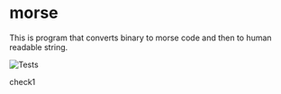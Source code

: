 # morse
This is program that converts binary to morse code and then to human readable string.

![Tests](https://github.com/marrinosnis/morse/actions/workflows/runTests.yaml/badge.svg)

check1
